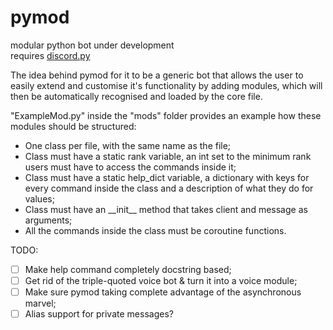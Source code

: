 # pymod
modular python bot under development  
requires [discord.py](https://github.com/Rapptz/discord.py/tree/async)

The idea behind pymod for it to be a generic bot that allows the user to easily extend and customise it's functionality by adding modules, which will then be automatically recognised and loaded by the core file.  

"ExampleMod.py" inside the "mods" folder provides an example how these modules should be structured:  
* One class per file, with the same name as the file;
* Class must have a static rank variable, an int set to the minimum rank users must have to access the commands inside it;
* Class must have a static help_dict variable, a dictionary with keys for every command inside the class and a description of what they do for values;
* Class must have an \_\_init__ method that takes client and message as arguments;
* All the commands inside the class must be coroutine functions.


TODO:  
- [ ] Make help command completely docstring based;
- [ ] Get rid of the triple-quoted voice bot & turn it into a voice module;
- [ ] Make sure pymod taking complete advantage of the asynchronous marvel;
- [ ] Alias support for private messages?